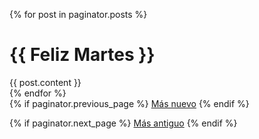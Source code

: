 {% for post in paginator.posts %}
  <div class="post">
    <h1>{{ Feliz Martes }}</h1>
    {{ post.content }}
  </div>
{% endfor %}

<nav class="pagination">
  {% if paginator.previous_page %}
    <a href="{{ paginator.previous_page_path }}">Más nuevo</a>
  {% endif %}

  {% if paginator.next_page %}
    <a href="{{ paginator.next_page_path }}">Más antiguo</a>
  {% endif %}
</nav>
